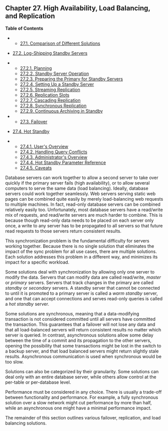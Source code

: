 ## Chapter 27. High Availability, Load Balancing, and Replication

**Table of Contents**

  * *   [27.1. Comparison of Different Solutions](different-replication-solutions)
  * [27.2. Log-Shipping Standby Servers](warm-standby)

    

  * *   [27.2.1. Planning](warm-standby#STANDBY-PLANNING)
    * [27.2.2. Standby Server Operation](warm-standby#STANDBY-SERVER-OPERATION)
    * [27.2.3. Preparing the Primary for Standby Servers](warm-standby#PREPARING-PRIMARY-FOR-STANDBY)
    * [27.2.4. Setting Up a Standby Server](warm-standby#STANDBY-SERVER-SETUP)
    * [27.2.5. Streaming Replication](warm-standby#STREAMING-REPLICATION)
    * [27.2.6. Replication Slots](warm-standby#STREAMING-REPLICATION-SLOTS)
    * [27.2.7. Cascading Replication](warm-standby#CASCADING-REPLICATION)
    * [27.2.8. Synchronous Replication](warm-standby#SYNCHRONOUS-REPLICATION)
    * [27.2.9. Continuous Archiving in Standby](warm-standby#CONTINUOUS-ARCHIVING-IN-STANDBY)

  * *   [27.3. Failover](warm-standby-failover)
  * [27.4. Hot Standby](hot-standby)

    

  * *   [27.4.1. User's Overview](hot-standby#HOT-STANDBY-USERS)
    * [27.4.2. Handling Query Conflicts](hot-standby#HOT-STANDBY-CONFLICT)
    * [27.4.3. Administrator's Overview](hot-standby#HOT-STANDBY-ADMIN)
    * [27.4.4. Hot Standby Parameter Reference](hot-standby#HOT-STANDBY-PARAMETERS)
    * [27.4.5. Caveats](hot-standby#HOT-STANDBY-CAVEATS)

Database servers can work together to allow a second server to take over quickly if the primary server fails (high availability), or to allow several computers to serve the same data (load balancing). Ideally, database servers could work together seamlessly. Web servers serving static web pages can be combined quite easily by merely load-balancing web requests to multiple machines. In fact, read-only database servers can be combined relatively easily too. Unfortunately, most database servers have a read/write mix of requests, and read/write servers are much harder to combine. This is because though read-only data needs to be placed on each server only once, a write to any server has to be propagated to all servers so that future read requests to those servers return consistent results.

This synchronization problem is the fundamental difficulty for servers working together. Because there is no single solution that eliminates the impact of the sync problem for all use cases, there are multiple solutions. Each solution addresses this problem in a different way, and minimizes its impact for a specific workload.

Some solutions deal with synchronization by allowing only one server to modify the data. Servers that can modify data are called read/write, *master* or *primary* servers. Servers that track changes in the primary are called *standby* or *secondary* servers. A standby server that cannot be connected to until it is promoted to a primary server is called a *warm standby* server, and one that can accept connections and serves read-only queries is called a *hot standby* server.

Some solutions are synchronous, meaning that a data-modifying transaction is not considered committed until all servers have committed the transaction. This guarantees that a failover will not lose any data and that all load-balanced servers will return consistent results no matter which server is queried. In contrast, asynchronous solutions allow some delay between the time of a commit and its propagation to the other servers, opening the possibility that some transactions might be lost in the switch to a backup server, and that load balanced servers might return slightly stale results. Asynchronous communication is used when synchronous would be too slow.

Solutions can also be categorized by their granularity. Some solutions can deal only with an entire database server, while others allow control at the per-table or per-database level.

Performance must be considered in any choice. There is usually a trade-off between functionality and performance. For example, a fully synchronous solution over a slow network might cut performance by more than half, while an asynchronous one might have a minimal performance impact.

The remainder of this section outlines various failover, replication, and load balancing solutions.